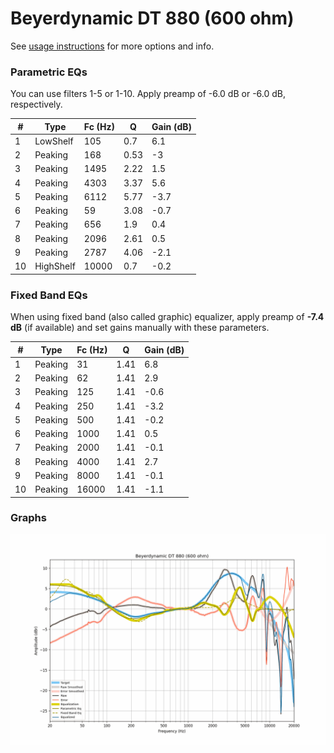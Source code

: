 # Beyerdynamic DT 880 (600 ohm)
See [usage instructions](https://github.com/jaakkopasanen/AutoEq#usage) for more options and info.

### Parametric EQs
You can use filters 1-5 or 1-10. Apply preamp of -6.0 dB or -6.0 dB, respectively.

|   # | Type      |   Fc (Hz) |    Q |   Gain (dB) |
|-----|-----------|-----------|------|-------------|
|   1 | LowShelf  |       105 | 0.7  |         6.1 |
|   2 | Peaking   |       168 | 0.53 |        -3   |
|   3 | Peaking   |      1495 | 2.22 |         1.5 |
|   4 | Peaking   |      4303 | 3.37 |         5.6 |
|   5 | Peaking   |      6112 | 5.77 |        -3.7 |
|   6 | Peaking   |        59 | 3.08 |        -0.7 |
|   7 | Peaking   |       656 | 1.9  |         0.4 |
|   8 | Peaking   |      2096 | 2.61 |         0.5 |
|   9 | Peaking   |      2787 | 4.06 |        -2.1 |
|  10 | HighShelf |     10000 | 0.7  |        -0.2 |

### Fixed Band EQs
When using fixed band (also called graphic) equalizer, apply preamp of **-7.4 dB** (if available) and set gains manually with these parameters.

|   # | Type    |   Fc (Hz) |    Q |   Gain (dB) |
|-----|---------|-----------|------|-------------|
|   1 | Peaking |        31 | 1.41 |         6.8 |
|   2 | Peaking |        62 | 1.41 |         2.9 |
|   3 | Peaking |       125 | 1.41 |        -0.6 |
|   4 | Peaking |       250 | 1.41 |        -3.2 |
|   5 | Peaking |       500 | 1.41 |        -0.2 |
|   6 | Peaking |      1000 | 1.41 |         0.5 |
|   7 | Peaking |      2000 | 1.41 |        -0.1 |
|   8 | Peaking |      4000 | 1.41 |         2.7 |
|   9 | Peaking |      8000 | 1.41 |        -0.1 |
|  10 | Peaking |     16000 | 1.41 |        -1.1 |

### Graphs
![](./Beyerdynamic%20DT%20880%20(600%20ohm).png)
